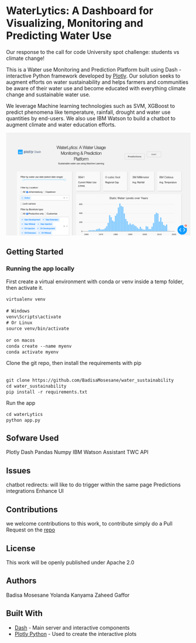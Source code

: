 # WaterLytics: A Dashboard for Visualizing, Monitoring and Predicting Water Use 

Our response to the call for code University spot challenge: students vs climate change!

This is a Water use Monitoring and Prediction Platform built using Dash - interactive Python framework developed by [Plotly](https://plot.ly/). Our solution seeks to augment efforts on water sustainability and helps farmers and communities be aware of their water use and become educated with everything climate change and sustainable water use.

We leverage Machine learning technologies such as SVM, XGBoost to predict phenomena like temperature, rainfall, drought and water use quantities by end-users. We also use IBM Watson to build a chatbot to augment climate and water education efforts.

![](data/waterLytics.png)

## Getting Started

### Running the app locally

First create a virtual environment with conda or venv inside a temp folder, then activate it.

```
virtualenv venv

# Windows
venv\Scripts\activate
# Or Linux
source venv/bin/activate

or on macos
conda create --name myenv
conda activate myenv

```

Clone the git repo, then install the requirements with pip

```

git clone https://github.com/BadisaMosesane/water_sustainability
cd water_sustainability
pip install -r requirements.txt

```

Run the app

```
cd waterLytics
python app.py

```

## Sofware Used
Plotly Dash
Pandas
Numpy
IBM Watson Assistant
TWC API

## Issues
chatbot redirects: will like to do trigger within the same page 
Predictions integrations
Enhance UI


## Contributions

we welcome contributions to this work, to contribute simply do a Pull Request on the [repo](https://github.com/BadisaMosesane/water_sustainability)

## License
This work will be openly published under Apache 2.0

## Authors
Badisa Mosesane
Yolanda Kanyama
Zaheed Gaffor

## Built With

- [Dash](https://dash.plot.ly/) - Main server and interactive components
- [Plotly Python](https://plot.ly/python/) - Used to create the interactive plots

